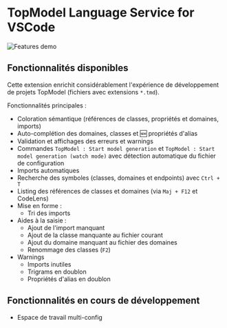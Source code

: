 # TopModel Language Service for VSCode

![Features demo](https://raw.githubusercontent.com/klee-contrib/topmodel/develop/TopModel.VSCode/demo.gif "Features demonstration")

## Fonctionnalités disponibles

Cette extension enrichit considérablement l'expérience de développement de projets TopModel (fichiers avec extensions `*.tmd`).

Fonctionnalités principales :

- Coloration sémantique (références de classes, propriétés et domaines, imports)
- Auto-complétion des domaines, classes et :new: propriétés d'alias
- Validation et affichages des erreurs et warnings
- Commandes `TopModel : Start model generation` et `TopModel : Start model generation (watch mode)` avec détection automatique du fichier de configuration
- Imports automatiques
- Recherche des symboles (classes, domaines et endpoints) avec `Ctrl + T`
- Listing des références de classes et domaines (via `Maj + F12` et CodeLens)
- Mise en forme :
  - Tri des imports
- Aides à la saisie :
  - Ajout de l'import manquant
  - Ajout de la classe manquante au fichier courant
  - Ajout du domaine manquant au fichier des domaines
  - Renommage des classes (`F2`)
- Warnings
  - Imports inutiles
  - Trigrams en doublon
  - Propriétés d'alias en doublon

## Fonctionnalités en cours de développement

- Espace de travail multi-config
